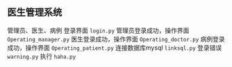 ## 医生管理系统


管理员、医生、病例 登录界面 `login.py`
管理员登录成功，操作界面 `Operating_manager.py`
医生登录成功，操作界面 `Operating_doctor.py`
病例登录成功，操作界面 `Operating_patient.py`
连接数据库mysql `linksql.py`
登录错误 `warning.py`
执行 `haha.py`




